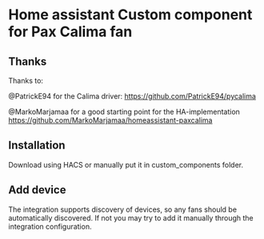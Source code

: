 # Home assistant Custom component for Pax Calima fan

## Thanks

Thanks to:

@PatrickE94 for the Calima driver:
https://github.com/PatrickE94/pycalima

@MarkoMarjamaa for a good starting point for the HA-implementation
https://github.com/MarkoMarjamaa/homeassistant-paxcalima

## Installation

Download using HACS or manually put it in custom_components folder.

## Add device

The integration supports discovery of devices, so any fans should be automatically discovered.
If not you may try to add it manually through the integration configuration.
